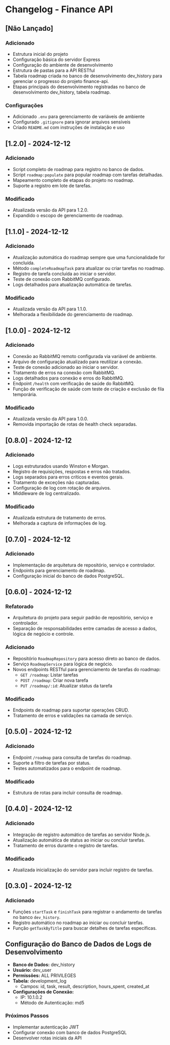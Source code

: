 # Changelog - Finance API

## [Não Lançado]

### Adicionado
- Estrutura inicial do projeto
- Configuração básica do servidor Express
- Configuração do ambiente de desenvolvimento
- Estrutura de pastas para a API RESTful
- Tabela roadmap criada no banco de desenvolvimento dev_history para gerenciar o progresso do projeto finance-api.
- Etapas principais do desenvolvimento registradas no banco de desenvolvimento dev_history, tabela roadmap.

### Configurações
- Adicionado `.env` para gerenciamento de variáveis de ambiente
- Configurado `.gitignore` para ignorar arquivos sensíveis
- Criado `README.md` com instruções de instalação e uso

## [1.2.0] - 2024-12-12
### Adicionado
- Script completo de roadmap para registro no banco de dados.
- Script `roadmap:populate` para popular roadmap com tarefas detalhadas.
- Mapeamento completo de etapas do projeto no roadmap.
- Suporte a registro em lote de tarefas.

### Modificado
- Atualizada versão da API para 1.2.0.
- Expandido o escopo de gerenciamento de roadmap.

## [1.1.0] - 2024-12-12
### Adicionado
- Atualização automática do roadmap sempre que uma funcionalidade for concluída.
- Método `completeRoadmapTask` para atualizar ou criar tarefas no roadmap.
- Registro de tarefa concluída ao iniciar o servidor.
- Teste de conexão com RabbitMQ configurado.
- Logs detalhados para atualização automática de tarefas.

### Modificado
- Atualizada versão da API para 1.1.0.
- Melhorada a flexibilidade do gerenciamento de roadmap.

## [1.0.0] - 2024-12-12
### Adicionado
- Conexão ao RabbitMQ remoto configurada via variável de ambiente.
- Arquivo de configuração atualizado para reutilizar a conexão.
- Teste de conexão adicionado ao iniciar o servidor.
- Tratamento de erros na conexão com RabbitMQ.
- Logs detalhados para conexão e erros do RabbitMQ.
- Endpoint `/health` com verificação de saúde do RabbitMQ.
- Função de verificação de saúde com teste de criação e exclusão de fila temporária.

### Modificado
- Atualizada versão da API para 1.0.0.
- Removida importação de rotas de health check separadas.

## [0.8.0] - 2024-12-12
### Adicionado
- Logs estruturados usando Winston e Morgan.
- Registro de requisições, respostas e erros não tratados.
- Logs separados para erros críticos e eventos gerais.
- Tratamento de exceções não capturadas.
- Configuração de log com rotação de arquivos.
- Middleware de log centralizado.

### Modificado
- Atualizada estrutura de tratamento de erros.
- Melhorada a captura de informações de log.

## [0.7.0] - 2024-12-12
### Adicionado
- Implementação de arquitetura de repositório, serviço e controlador.
- Endpoints para gerenciamento de roadmap.
- Configuração inicial do banco de dados PostgreSQL.

## [0.6.0] - 2024-12-12
### Refatorado
- Arquitetura do projeto para seguir padrão de repositório, serviço e controlador.
- Separação de responsabilidades entre camadas de acesso a dados, lógica de negócio e controle.

### Adicionado
- Repositório `RoadmapRepository` para acesso direto ao banco de dados.
- Serviço `RoadmapService` para lógica de negócio.
- Novos endpoints RESTful para gerenciamento de tarefas do roadmap:
  - `GET /roadmap`: Listar tarefas
  - `POST /roadmap`: Criar nova tarefa
  - `PUT /roadmap/:id`: Atualizar status da tarefa

### Modificado
- Endpoints de roadmap para suportar operações CRUD.
- Tratamento de erros e validações na camada de serviço.

## [0.5.0] - 2024-12-12
### Adicionado
- Endpoint `/roadmap` para consulta de tarefas do roadmap.
- Suporte a filtro de tarefas por status.
- Testes automatizados para o endpoint de roadmap.

### Modificado
- Estrutura de rotas para incluir consulta de roadmap.

## [0.4.0] - 2024-12-12
### Adicionado
- Integração de registro automático de tarefas ao servidor Node.js.
- Atualização automática de status ao iniciar ou concluir tarefas.
- Tratamento de erros durante o registro de tarefas.

### Modificado
- Atualizada inicialização do servidor para incluir registro de tarefas.

## [0.3.0] - 2024-12-12
### Adicionado
- Funções `startTask` e `finishTask` para registrar o andamento de tarefas no banco `dev_history`.
- Registro automático no roadmap ao iniciar ou concluir tarefas.
- Função `getTaskByTitle` para buscar detalhes de tarefas específicas.

## Configuração do Banco de Dados de Logs de Desenvolvimento

- **Banco de Dados:** dev_history
- **Usuário:** dev_user
- **Permissões:** ALL PRIVILEGES
- **Tabela:** development_log
  - Campos: id, task, result, description, hours_spent, created_at
- **Configurações de Conexão:**
  - IP: 10.1.0.2
  - Método de Autenticação: md5

### Próximos Passos
- Implementar autenticação JWT
- Configurar conexão com banco de dados PostgreSQL
- Desenvolver rotas iniciais da API

